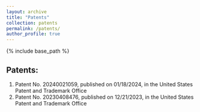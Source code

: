 ```yaml
---
layout: archive
title: "Patents"
collection: patents
permalink: /patents/
author_profile: true
---
```


{% include base_path %}


## Patents: 
1. Patent No. 20240021059, published on 01/18/2024, in the United States Patent and Trademark Office
2. Patent No. 20230408476, published on 12/21/2023, in the United States Patent and Trademark Office